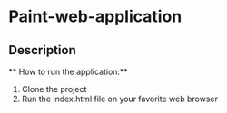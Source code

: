 # Paint-web-application
## Description
** How to run the application:**
1. Clone the project
2. Run the index.html file on your favorite web browser
